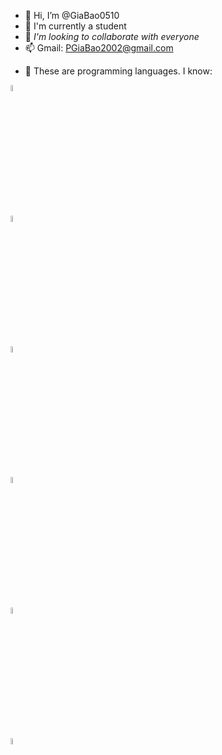 - 👋 Hi, I’m @GiaBao0510
- 🌱 I'm currently a student
- 💞️ *I'm looking to collaborate with everyone*
- 📫 Gmail: PGiaBao2002@gmail.com
<!---
GiaBao0510/GiaBao0510 is a ✨ special ✨ repository because its `README.md` (this file) appears on your GitHub profile.
You can click the Preview link to take a look at your changes.
--->
- 🔗 These are programming languages. I know:
<!--- Link hinh anh--->

[<img src="https://andeh.co.uk/img/skills/java.png" width="5%"/>](https://www.w3schools.com/java/default.asp) 

[<img src="https://play-lh.googleusercontent.com/85WnuKkqDY4gf6tndeL4_Ng5vgRk7PTfmpI4vHMIosyq6XQ7ZGDXNtYG2s0b09kJMw" width="5%"/>](https://www.w3schools.com/html/) 

[<img src="https://play-lh.googleusercontent.com/RTAZb9E639F4JBcuBRTPEk9_92I-kaKgBMw4LFxTGhdCQeqWukXh74rTngbQpBVGxqo" width="5%"/>](https://www.w3schools.com/css/default.asp)

[<img src="https://upload.wikimedia.org/wikipedia/commons/thumb/9/99/Unofficial_JavaScript_logo_2.svg/480px-Unofficial_JavaScript_logo_2.svg.png" width="5%"/>](https://www.w3schools.com/js/default.asp)

[<img src="https://cuongquach.com/wp-content/uploads/2016/05/bash-logo.png" width="5%"/>](https://www.tutorialspoint.com/unix/shell_scripting.htm)

[<img src="https://w0.peakpx.com/wallpaper/987/583/HD-wallpaper-language-c-chedesign-programming-thumbnail.jpg" width="5%"/>](https://www.codecademy.com/catalog/language/c)

